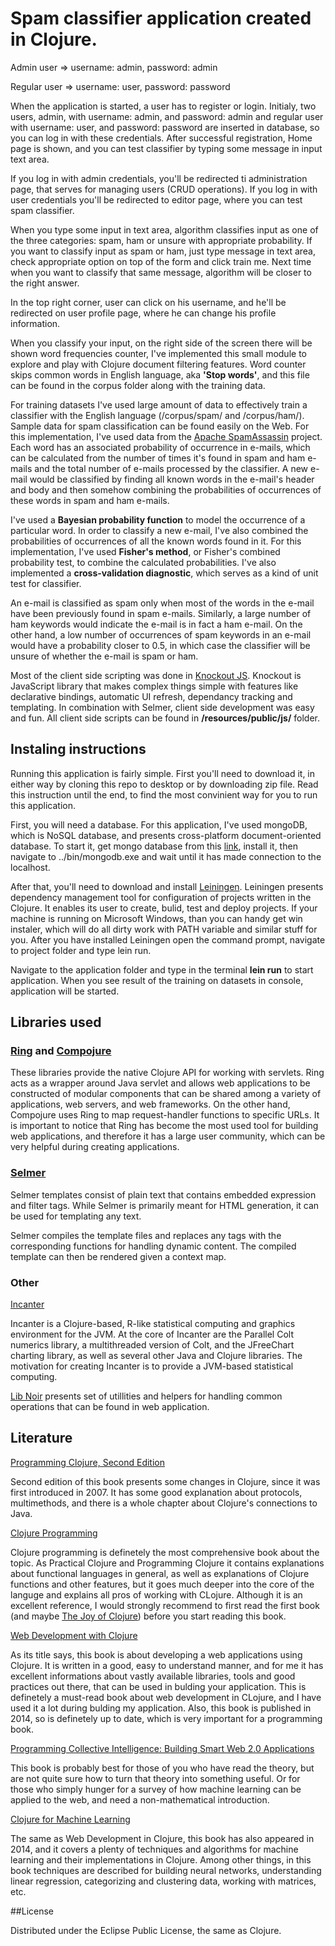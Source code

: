 # Spam classifier application created in Clojure.

Admin user => username: admin, password: admin

Regular user => username: user, password: password

  When the application is started, a user has to register or login. Initialy, two users, admin, with username: admin, and password: admin and regular user with username: user, and password: password are inserted in database, so you can log in with these credentials. After successful registration, Home page is shown, and you can test classifier by typing some message in input text area.
  
  If you log in with admin credentials, you'll be redirected ti administration page, that serves for managing users (CRUD operations). If you log in with user credentials you'll be redirected to editor page, where you can test spam classifier.
  
  When you type some input in text area, algorithm classifies input as one of the three categories: spam, ham or unsure with appropriate probability. If you want to classify input as spam or ham, just type message in text area, check appropriate option on top of the form and click train me. Next time when you want to classify that same message, algorithm will be closer to the right answer.
  
  In the top right corner, user can click on his username, and he'll be redirected on user profile page, where he can change his profile information.
  
  When you classify your input, on the right side of the screen there will be shown word frequencies counter, I've implemented this small module to explore and play with Clojure document filtering features. Word counter skips common words in English language, aka **'Stop words'**, and this file can be found in the corpus folder along with the training data.
  
  For training datasets I've used large amount of data to effectively train a classifier with the English language (/corpus/spam/ and /corpus/ham/). Sample data for spam classification can be found easily on the Web. For this implementation, I've used data from the [Apache SpamAssassin](http://spamassassin.apache.org/publiccorpus/) project. Each word has an associated probability of occurrence in e-mails, which can be calculated from the number of times it's found in spam and ham e-mails and the total number of e-mails processed by the classifier. A new e-mail would be classified by finding all known words in the e-mail's header and body and then somehow combining the probabilities of occurrences of these words in spam and ham e-mails.
  
  I've used a **Bayesian probability function** to model the occurrence of a particular word. In order to classify a new e-mail, I've also combined the probabilities of occurrences of all the known words found in it. For this implementation, I've used **Fisher's method**, or Fisher's combined probability test, to combine the calculated probabilities. I've also implemented a **cross-validation diagnostic**, which serves as a kind of unit test for classifier.
  
  An e-mail is classified as spam only when most of the words in the e-mail have been previously found in spam e-mails. Similarly, a large number of ham keywords would indicate the e-mail is in fact a ham e-mail. On the other hand, a low number of occurrences of spam keywords in an e-mail would have a probability closer to 0.5, in which case the classifier will be unsure of whether the e-mail is spam or ham.
  
  Most of the client side scripting was done in [Knockout JS](http://knockoutjs.com/). Knockout is JavaScript library that makes complex things simple with features like declarative bindings, automatic UI refresh, dependancy tracking and templating. In combination with Selmer, client side development was easy and fun. All client side scripts can be found in **/resources/public/js/** folder.

## Instaling instructions
  Running this application is fairly simple. First you'll need to download it, in either way by cloning this repo to desktop or by downloading zip file. Read this instruction until the end, to find the most convinient way for you to run this application.

  First, you will need a database. For this application, I've used mongoDB, which is NoSQL database, and presents cross-platform document-oriented database. To start it, get mongo database from this [link](http://www.mongodb.org), install it, then navigate to ../bin/mongodb.exe and wait until it has made connection to the localhost.

  After that, you'll need to download and install [Leiningen](http://leiningen.org). Leiningen presents dependency management tool for configuration of projects written in the Clojure. It enables its user to create, bulid, test and deploy projects. If your machine is running on Microsoft Windows, than you can handy get win instaler, which will do all dirty work with PATH variable and similar stuff for you. After you have installed Leiningen open the command prompt, navigate to project folder and type lein run.

Navigate to the application folder and type in the terminal **lein run** to start application. When you see result of the training on datasets in console, application will be started.

## Libraries used

### [Ring](https://github.com/ring-clojure/ring) and [Compojure](https://github.com/weavejester/compojure)

  These libraries provide the native Clojure API for working with servlets. Ring acts as a wrapper around Java servlet and allows web applications to be constructed of modular components that can be shared among a variety of applications, web servers, and web frameworks. On the other hand, Compojure uses Ring to map request-handler functions to specific URLs. It is important to notice that Ring has become the most used tool for building web applications, and therefore it has a large user community, which can be very helpful during creating applications.

### [Selmer](https://github.com/yogthos/Selmer) 

  Selmer templates consist of plain text that contains embedded expression and filter tags. While Selmer is primarily meant for HTML generation, it can be used for templating any text.

  Selmer compiles the template files and replaces any tags with the corresponding functions for handling dynamic content. The compiled template can then be rendered given a context map.

### Other

[Incanter](https://github.com/incanter/incanter)

  Incanter is a Clojure-based, R-like statistical computing and graphics environment for the JVM. At the core of Incanter are the Parallel Colt numerics library, a multithreaded version of Colt, and the JFreeChart charting library, as well as several other Java and Clojure libraries. The motivation for creating Incanter is to provide a JVM-based statistical computing.

[Lib Noir](https://github.com/noir-clojure/lib-noir) presents set of utillities and helpers for handling common operations that can be found in web application.

## Literature

[Programming Clojure, Second Edition](http://www.amazon.com/Programming-Clojure-Stuart-Halloway/dp/1934356867)

  Second edition of this book presents some changes in Clojure, since it was first introduced in 2007. It has some good explanation about protocols, multimethods, and there is a whole chapter about Clojure's connections to Java.

[Clojure Programming](http://www.amazon.com/Clojure-Programming-Chas-Emerick/dp/1449394701/ref=pd_sim_b_1?ie=UTF8&refRID=0KCSHHVCSA3Z3YCX6JAF)

  Clojure programming is definetely the most comprehensive book about the topic. As Practical Clojure and Programming Clojure it contains explanations about functional languages in general, as well as explanations of Clojure functions and other features, but it goes much deeper into the core of the languge and explains all pros of working with CLojure. Although it is an excellent reference, I would strongly recommend to first read the first book (and maybe [The Joy of Clojure](http://www.amazon.com/The-Joy-Clojure-Thinking-Way/dp/1935182641/ref=pd_sim_b_2?ie=UTF8&refRID=0KCSHHVCSA3Z3YCX6JAF)) before you start reading this book.   

[Web Development with Clojure](http://www.amazon.com/Web-Development-Clojure-Build-Bulletproof/dp/1937785645/ref=pd_sim_b_3?ie=UTF8&refRID=0KCSHHVCSA3Z3YCX6JAF)

  As its title says, this book is about developing a web applications using Clojure. It is written in a good, easy to understand manner, and for me it has excellent informations about vastly available libraries, tools and good practices out there, that can be used in bulding your application. This is definetely a must-read book about web development in CLojure, and I have used it a lot during bulding my application. Also, this book is published in 2014, so is definetely up to date, which is very important for a programming book.
  
[Programming Collective Intelligence: Building Smart Web 2.0 Applications](http://www.amazon.com/Programming-Collective-Intelligence-Building-Applications/dp/0596529325)
  
  This book is probably best for those of you who have read the theory, but are not quite sure how to turn that theory into something useful. Or for those who simply hunger for a survey of how machine learning can be applied to the web, and need a non-mathematical introduction.
  
[Clojure for Machine Learning](http://www.amazon.com/Clojure-Machine-Learning-Akhil-Wali/dp/1783284358)

  The same as Web Development in Clojure, this book has also appeared in 2014, and it covers a plenty of techniques and algorithms for machine learning and their implementations in Clojure. Among other things, in this book techniques are described for building neural networks, understanding linear regression, categorizing and clustering data, working with matrices, etc.
  
##License

Distributed under the Eclipse Public License, the same as Clojure.
